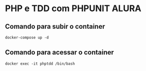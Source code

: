 # PHP e TDD  com PHPUNIT ALURA
## Comando para subir o container
```terminal
docker-compose up -d
```
## Comando para acessar o container
```terminal
docker exec -it phptdd /bin/bash
```